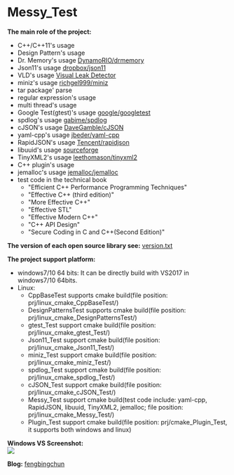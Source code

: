 # Messy_Test
**The main role of the project:**
- C++/C++11's usage
- Design Pattern's usage
- Dr. Memory's usage [DynamoRIO/drmemory](https://github.com/DynamoRIO/drmemory)
- Json11's usage [dropbox/json11](https://github.com/dropbox/json11)
- VLD's usage [Visual Leak Detector](http://vld.codeplex.com/releases)
- miniz's usage [richgel999/miniz](https://github.com/richgel999/miniz)
- tar package' parse
- regular expression's usage
- multi thread's usage
- Google Test(gtest)'s usage [google/googletest](https://github.com/google/googletest)
- spdlog's usage [gabime/spdlog](https://github.com/gabime/spdlog)
- cJSON's usage [DaveGamble/cJSON](https://github.com/DaveGamble/cJSON)
- yaml-cpp's usage [jbeder/yaml-cpp](https://github.com/jbeder/yaml-cpp)
- RapidJSON's usage [Tencent/rapidjson](https://github.com/Tencent/rapidjson/)
- libuuid's usage [sourceforge](https://sourceforge.net/projects/libuuid/)
- TinyXML2's usage [leethomason/tinyxml2](https://github.com/leethomason/tinyxml2)
- C++ plugin's usage
- jemalloc's usage [jemalloc/jemalloc](https://github.com/jemalloc/jemalloc)
- test code in the technical book
	- "Efficient C++ Performance Programming Techniques"
	- "Effective C++ (third edition)"
	- "More Effective C++"
	- "Effective STL"
	- "Effective Modern C++"
	- "C++ API Design"
	- "Secure Coding in C and C++(Second Edition)"	

**The version of each open source library see:** [version.txt](https://github.com/fengbingchun/Messy_Test/blob/master/src/version.txt)

**The project support platform:**
- windows7/10 64 bits: It can be directly build with VS2017 in windows7/10 64bits.
- Linux: 
	- CppBaseTest supports cmake build(file position: prj/linux_cmake_CppBaseTest/)
	- DesignPatternsTest supports cmake build(file position: prj/linux_cmake_DesignPatternsTest/)
	- gtest_Test support cmake build(file position: prj/linux_cmake_gtest_Test/)
	- Json11_Test support cmake build(file position: prj/linux_cmake_Json11_Test/)
	- miniz_Test support cmake build(file position: prj/linux_cmake_miniz_Test/)
	- spdlog_Test support cmake build(file position: prj/linux_cmake_spdlog_Test/)
	- cJSON_Test support cmake build(file position: prj/linux_cmake_cJSON_Test/)
	- Messy_Test support cmake build(test code include: yaml-cpp, RapidJSON, libuuid, TinyXML2, jemalloc; file position: prj/linux_cmake_Messy_Test/)
	- Plugin_Test support cmake build(file position: prj/cmake_Plugin_Test, it supports both windows and linux)

**Windows VS Screenshot:**  
![](https://github.com/fengbingchun/Messy_Test/blob/master/prj/x86_x64_vc12/Screenshot.png)

**Blog:** [fengbingchun](http://blog.csdn.net/fengbingchun/article/category/725584)
